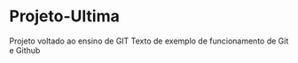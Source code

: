 # Projeto-Ultima
Projeto voltado ao ensino de GIT
Texto de exemplo de funcionamento de Git e Github
